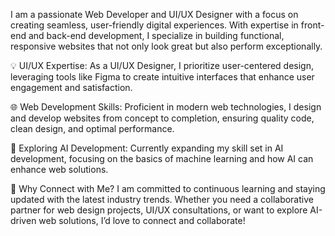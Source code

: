 I am a passionate Web Developer and UI/UX Designer with a focus on creating seamless, user-friendly digital experiences. With expertise in front-end and back-end development, I specialize in building functional, responsive websites that not only look great but also perform exceptionally.

💡 UI/UX Expertise:
As a UI/UX Designer, I prioritize user-centered design, leveraging tools like Figma to create intuitive interfaces that enhance user engagement and satisfaction.

🌐 Web Development Skills:
Proficient in modern web technologies, I design and develop websites from concept to completion, ensuring quality code, clean design, and optimal performance.

🤖 Exploring AI Development:
Currently expanding my skill set in AI development, focusing on the basics of machine learning and how AI can enhance web solutions.

🔗 Why Connect with Me?
I am committed to continuous learning and staying updated with the latest industry trends. Whether you need a collaborative partner for web design projects, UI/UX consultations, or want to explore AI-driven web solutions, I’d love to connect and collaborate!
